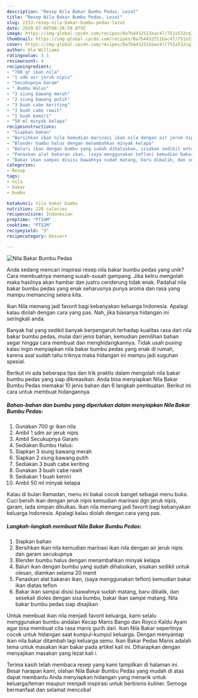 ```yaml
---
description: "Resep Nila Bakar Bumbu Pedas, Lezat"
title: "Resep Nila Bakar Bumbu Pedas, Lezat"
slug: 2233-resep-nila-bakar-bumbu-pedas-lezat
date: 2020-07-08T00:28:59.079Z
image: https://img-global.cpcdn.com/recipes/0a7b4432511bac47/751x532cq70/nila-bakar-bumbu-pedas-foto-resep-utama.jpg
thumbnail: https://img-global.cpcdn.com/recipes/0a7b4432511bac47/751x532cq70/nila-bakar-bumbu-pedas-foto-resep-utama.jpg
cover: https://img-global.cpcdn.com/recipes/0a7b4432511bac47/751x532cq70/nila-bakar-bumbu-pedas-foto-resep-utama.jpg
author: Ola Williams
ratingvalue: 3.1
reviewcount: 4
recipeingredient:
- "700 gr ikan nila"
- "1 sdm air jeruk nipis"
- "Secukupnya Garam"
- " Bumbu Halus"
- "3 siung bawang merah"
- "2 siung bawang putih"
- "3 buah cabe keriting"
- "3 buah cabe rawit"
- "1 buah kemiri"
- "50 ml minyak kelapa"
recipeinstructions:
- "Siapkan bahan"
- "Bersihkan ikan nila kemudian marinasi ikan nila dengan air jeruk nipis dan garam secukupnya"
- "Blender bumbu halus dengan menambahkan minyak kelapa"
- "Baluri ikan dengan bumbu yang sudah dihaluskan, sisakan sedikit untuk olesan, diamkan selama 20 menit"
- "Panaskan alat bakaran ikan, (saya menggunakan teflon) kemudian bakar ikan diatas teflon"
- "Bakar ikan sampai disisi bawahnya sudah matang, baru dibalik, dan sesekali dioles dengan sisa bumbu, bakar ikan sampe matang. Nila bakar bumbu pedas siap disajikan"
categories:
- Resep
tags:
- nila
- bakar
- bumbu

katakunci: nila bakar bumbu 
nutrition: 228 calories
recipecuisine: Indonesian
preptime: "PT34M"
cooktime: "PT52M"
recipeyield: "3"
recipecategory: Dessert

---
```



![Nila Bakar Bumbu Pedas](https://img-global.cpcdn.com/recipes/0a7b4432511bac47/751x532cq70/nila-bakar-bumbu-pedas-foto-resep-utama.jpg)

Anda sedang mencari inspirasi resep nila bakar bumbu pedas yang unik? Cara membuatnya memang susah-susah gampang. Jika keliru mengolah maka hasilnya akan hambar dan justru cenderung tidak enak. Padahal nila bakar bumbu pedas yang enak seharusnya punya aroma dan rasa yang mampu memancing selera kita.

Ikan Nila memang jadi favorit bagi kebanyakan keluarga Indonesia. Apalagi kalau diolah dengan cara yang pas. Nah, jika biasanya hidangan ini seringkali anda.

Banyak hal yang sedikit banyak berpengaruh terhadap kualitas rasa dari nila bakar bumbu pedas, mulai dari jenis bahan, kemudian pemilihan bahan segar hingga cara membuat dan menghidangkannya. Tidak usah pusing kalau ingin menyiapkan nila bakar bumbu pedas yang enak di rumah, karena asal sudah tahu triknya maka hidangan ini mampu jadi suguhan spesial.


Berikut ini ada beberapa tips dan trik praktis dalam mengolah nila bakar bumbu pedas yang siap dikreasikan. Anda bisa menyiapkan Nila Bakar Bumbu Pedas memakai 10 jenis bahan dan 6 langkah pembuatan. Berikut ini cara untuk membuat hidangannya.

<!--inarticleads1-->

##### Bahan-bahan dan bumbu yang diperlukan dalam menyiapkan Nila Bakar Bumbu Pedas:

1. Gunakan 700 gr ikan nila
1. Ambil 1 sdm air jeruk nipis
1. Ambil Secukupnya Garam
1. Sediakan  Bumbu Halus:
1. Siapkan 3 siung bawang merah
1. Siapkan 2 siung bawang putih
1. Sediakan 3 buah cabe keriting
1. Gunakan 3 buah cabe rawit
1. Sediakan 1 buah kemiri
1. Ambil 50 ml minyak kelapa


Kalau di bulan Ramadan, menu ini bakal cocok banget sebagai menu buka. Cuci bersih ikan dengan jeruk nipis kemudian marinasi dgn jeruk nipis, garam, lada simpan dikulkas. Ikan nila memang jadi favorit bagi kebanyakan keluarga Indonesia. Apalagi kalau diolah dengan cara yang pas. 

<!--inarticleads2-->

##### Langkah-langkah membuat Nila Bakar Bumbu Pedas:

1. Siapkan bahan
1. Bersihkan ikan nila kemudian marinasi ikan nila dengan air jeruk nipis dan garam secukupnya
1. Blender bumbu halus dengan menambahkan minyak kelapa
1. Baluri ikan dengan bumbu yang sudah dihaluskan, sisakan sedikit untuk olesan, diamkan selama 20 menit
1. Panaskan alat bakaran ikan, (saya menggunakan teflon) kemudian bakar ikan diatas teflon
1. Bakar ikan sampai disisi bawahnya sudah matang, baru dibalik, dan sesekali dioles dengan sisa bumbu, bakar ikan sampe matang. Nila bakar bumbu pedas siap disajikan


Untuk membuat ikan nila menjadi favorit keluarga, kami selalu menggunakan bumbu andalan Kecap Manis Bango dan Royco Kaldu Ayam agar bisa membuat cita rasa manis gurih dari. Ikan Nila Bakar sepertinya cocok untuk hidangan saat kumpul-kumpul keluarga. Dengan menyantap ikan nila bakar ditambah lagi keluarga semu. Ikan Bakar Pedas Manis adalah tema untuk masakan ikan bakar pada artikel kali ini. Diharapkan dengan menyajikan masakan yang lezat kali i. 

Terima kasih telah membaca resep yang kami tampilkan di halaman ini. Besar harapan kami, olahan Nila Bakar Bumbu Pedas yang mudah di atas dapat membantu Anda menyiapkan hidangan yang menarik untuk keluarga/teman maupun menjadi inspirasi untuk berbisnis kuliner. Semoga bermanfaat dan selamat mencoba!
